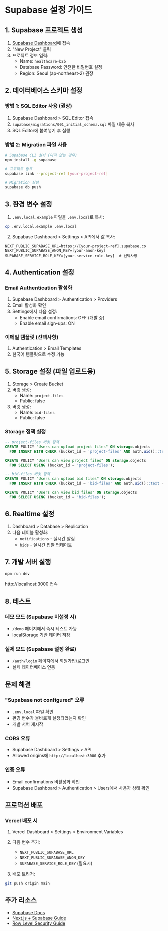 # Supabase 설정 가이드

## 1. Supabase 프로젝트 생성

1. [Supabase Dashboard](https://app.supabase.com)에 접속
2. "New Project" 클릭
3. 프로젝트 정보 입력:
   - Name: `healthcare-b2b`
   - Database Password: 안전한 비밀번호 설정
   - Region: Seoul (ap-northeast-2) 권장

## 2. 데이터베이스 스키마 설정

### 방법 1: SQL Editor 사용 (권장)

1. Supabase Dashboard > SQL Editor 접속
2. `supabase/migrations/001_initial_schema.sql` 파일 내용 복사
3. SQL Editor에 붙여넣기 후 실행

### 방법 2: Migration 파일 사용

```bash
# Supabase CLI 설치 (아직 없는 경우)
npm install -g supabase

# 프로젝트 링크
supabase link --project-ref [your-project-ref]

# Migration 실행
supabase db push
```

## 3. 환경 변수 설정

1. `.env.local.example` 파일을 `.env.local`로 복사:
```bash
cp .env.local.example .env.local
```

2. Supabase Dashboard > Settings > API에서 값 복사:
```env
NEXT_PUBLIC_SUPABASE_URL=https://[your-project-ref].supabase.co
NEXT_PUBLIC_SUPABASE_ANON_KEY=[your-anon-key]
SUPABASE_SERVICE_ROLE_KEY=[your-service-role-key]  # 선택사항
```

## 4. Authentication 설정

### Email Authentication 활성화

1. Supabase Dashboard > Authentication > Providers
2. Email 활성화 확인
3. Settings에서 다음 설정:
   - Enable email confirmations: OFF (개발 중)
   - Enable email sign-ups: ON

### 이메일 템플릿 (선택사항)

1. Authentication > Email Templates
2. 한국어 템플릿으로 수정 가능

## 5. Storage 설정 (파일 업로드용)

1. Storage > Create Bucket
2. 버킷 생성:
   - Name: `project-files`
   - Public: false
3. 버킷 생성:
   - Name: `bid-files`
   - Public: false

### Storage 정책 설정

```sql
-- project-files 버킷 정책
CREATE POLICY "Users can upload project files" ON storage.objects
  FOR INSERT WITH CHECK (bucket_id = 'project-files' AND auth.uid()::text = (storage.foldername(name))[1]);

CREATE POLICY "Users can view project files" ON storage.objects
  FOR SELECT USING (bucket_id = 'project-files');

-- bid-files 버킷 정책  
CREATE POLICY "Users can upload bid files" ON storage.objects
  FOR INSERT WITH CHECK (bucket_id = 'bid-files' AND auth.uid()::text = (storage.foldername(name))[1]);

CREATE POLICY "Users can view bid files" ON storage.objects
  FOR SELECT USING (bucket_id = 'bid-files');
```

## 6. Realtime 설정

1. Dashboard > Database > Replication
2. 다음 테이블 활성화:
   - `notifications` - 실시간 알림
   - `bids` - 실시간 입찰 업데이트

## 7. 개발 서버 실행

```bash
npm run dev
```

http://localhost:3000 접속

## 8. 테스트

### 데모 모드 (Supabase 미설정 시)
- `/demo` 페이지에서 즉시 테스트 가능
- localStorage 기반 데이터 저장

### 실제 모드 (Supabase 설정 완료)
- `/auth/login` 페이지에서 회원가입/로그인
- 실제 데이터베이스 연동

## 문제 해결

### "Supabase not configured" 오류
- `.env.local` 파일 확인
- 환경 변수가 올바르게 설정되었는지 확인
- 개발 서버 재시작

### CORS 오류
- Supabase Dashboard > Settings > API
- Allowed origins에 `http://localhost:3000` 추가

### 인증 오류
- Email confirmations 비활성화 확인
- Supabase Dashboard > Authentication > Users에서 사용자 상태 확인

## 프로덕션 배포

### Vercel 배포 시

1. Vercel Dashboard > Settings > Environment Variables
2. 다음 변수 추가:
   - `NEXT_PUBLIC_SUPABASE_URL`
   - `NEXT_PUBLIC_SUPABASE_ANON_KEY`
   - `SUPABASE_SERVICE_ROLE_KEY` (필요시)

3. 배포 트리거:
```bash
git push origin main
```

## 추가 리소스

- [Supabase Docs](https://supabase.com/docs)
- [Next.js + Supabase Guide](https://supabase.com/docs/guides/getting-started/quickstarts/nextjs)
- [Row Level Security Guide](https://supabase.com/docs/guides/auth/row-level-security)